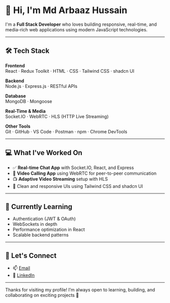 # 👋 Hi, I'm Md Arbaaz Hussain

I'm a **Full Stack Developer** who loves building responsive, real-time, and media-rich web applications using modern JavaScript technologies.

---

## 🛠 Tech Stack

**Frontend**  
React · Redux Toolkit · HTML · CSS · Tailwind CSS · shadcn UI

**Backend**  
Node.js · Express.js · RESTful APIs

**Database**  
MongoDB · Mongoose

**Real-Time & Media**  
Socket.IO · WebRTC · HLS (HTTP Live Streaming)

**Other Tools**  
Git · GitHub · VS Code · Postman · npm · Chrome DevTools

---

## 💻 What I've Worked On

- ✅ **Real-time Chat App** with Socket.IO, React, and Express  
- 🎥 **Video Calling App** using WebRTC for peer-to-peer communication  
- 📺 **Adaptive Video Streaming** setup with HLS  
- 🎨 Clean and responsive UIs using Tailwind CSS and shadcn UI

---

## 🌱 Currently Learning

- Authentication (JWT & OAuth)  
- WebSockets in depth  
- Performance optimization in React  
- Scalable backend patterns

---

## 🤝 Let's Connect

- 📫 [Email](mailto:mdarbaazhussain66@gmail.com)  
- 💼 [LinkedIn](https://www.linkedin.com/in/md-arbaaz-hussain) 

---

Thanks for visiting my profile! I’m always open to learning, building, and collaborating on exciting projects 🚀

<!--
**arbaaz-hussain-5/arbaaz-hussain-5** is a ✨ _special_ ✨ repository because its `README.md` (this file) appears on your GitHub profile.

Here are some ideas to get you started:

- 🔭 I’m currently working on ...
- 🌱 I’m currently learning ...
- 👯 I’m looking to collaborate on ...
- 🤔 I’m looking for help with ...
- 💬 Ask me about ...
- 📫 How to reach me: ...
- 😄 Pronouns: ...
- ⚡ Fun fact: ...
-->
